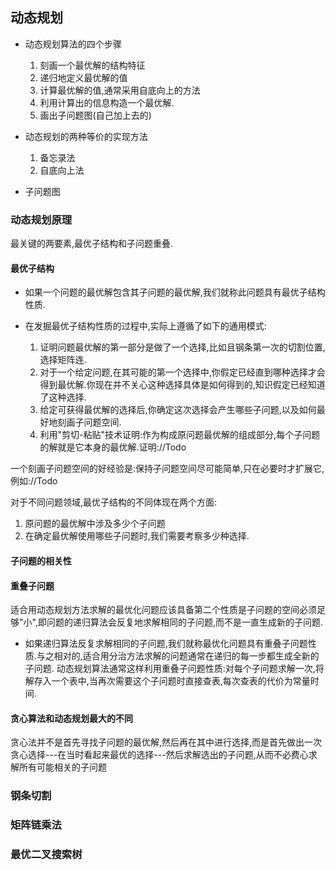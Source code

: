 ## 动态规划

- 动态规划算法的四个步骤
    1. 刻画一个最优解的结构特征
    2. 递归地定义最优解的值
    3. 计算最优解的值,通常采用自底向上的方法
    4. 利用计算出的信息构造一个最优解.
    5. 画出子问题图(自己加上去的)

- 动态规划的两种等价的实现方法
    1. 备忘录法
    2. 自底向上法

- 子问题图


### 动态规划原理

最关键的两要素,最优子结构和子问题重叠.

#### 最优子结构
- 如果一个问题的最优解包含其子问题的最优解,我们就称此问题具有最优子结构性质.

- 在发掘最优子结构性质的过程中,实际上遵循了如下的通用模式:
    1. 证明问题最优解的第一部分是做了一个选择,比如且钢条第一次的切割位置,选择矩阵连.
    2. 对于一个给定问题,在其可能的第一个选择中,你假定已经直到哪种选择才会得到最优解.你现在并不关心这种选择具体是如何得到的,知识假定已经知道了这种选择.
    3. 给定可获得最优解的选择后,你确定这次选择会产生哪些子问题,以及如何最好地刻画子问题空间.
    4. 利用"剪切-粘贴"技术证明:作为构成原问题最优解的组成部分,每个子问题的解就是它本身的最优解.证明://Todo

一个刻画子问题空间的好经验是:保持子问题空间尽可能简单,只在必要时才扩展它,例如://Todo

对于不同问题领域,最优子结构的不同体现在两个方面:
1. 原问题的最优解中涉及多少个子问题
2. 在确定最优解使用哪些子问题时,我们需要考察多少种选择.

#### 子问题的相关性

#### 重叠子问题

适合用动态规划方法求解的最优化问题应该具备第二个性质是子问题的空间必须足够"小",即问题的递归算法会反复地求解相同的子问题,而不是一直生成新的子问题.

- 如果递归算法反复求解相同的子问题,我们就称最优化问题具有重叠子问题性质.与之相对的,适合用分治方法求解的问题通常在递归的每一步都生成全新的子问题.
动态规划算法通常这样利用重叠子问题性质:对每个子问题求解一次,将解存入一个表中,当再次需要这个子问题时直接查表,每次查表的代价为常量时间.

#### 贪心算法和动态规划最大的不同

贪心法并不是首先寻找子问题的最优解,然后再在其中进行选择,而是首先做出一次贪心选择---在当时看起来最优的选择---然后求解选出的子问题,从而不必费心求解所有可能相关的子问题

### 钢条切割

### 矩阵链乘法

### 最优二叉搜索树
